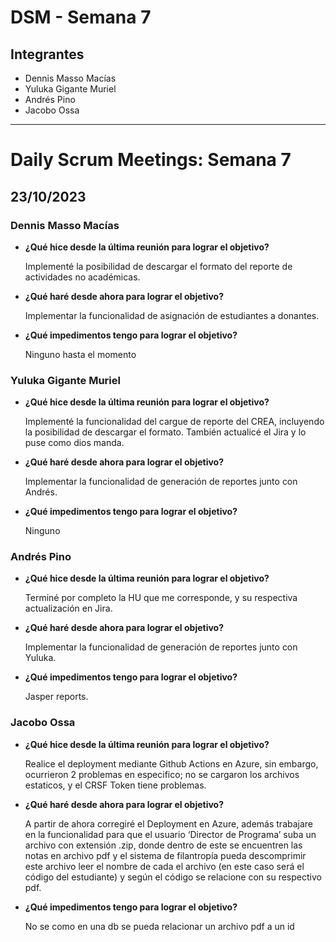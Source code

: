 # DSM - Semana 7

## Integrantes

- Dennis Masso Macías
- Yuluka Gigante Muriel
- Andrés Pino
- Jacobo Ossa

---

# Daily Scrum Meetings: Semana 7

## 23/10/2023

### Dennis Masso Macías

- **¿Qué hice desde la última reunión para lograr el objetivo?**
    
    Implementé la posibilidad de descargar el formato del reporte de actividades no académicas.
    
- **¿Qué haré desde ahora para lograr el objetivo?**
    
    Implementar la funcionalidad de asignación de estudiantes a donantes.
    
- **¿Qué impedimentos tengo para lograr el objetivo?**
    
    Ninguno hasta el momento
    

### Yuluka Gigante Muriel

- **¿Qué hice desde la última reunión para lograr el objetivo?**
    
    Implementé la funcionalidad del cargue de reporte del CREA, incluyendo la posibilidad de descargar el formato. También actualicé el Jira y lo puse como dios manda.
    
- **¿Qué haré desde ahora para lograr el objetivo?**
    
    Implementar la funcionalidad de generación de reportes junto con Andrés.
    
- **¿Qué impedimentos tengo para lograr el objetivo?**
    
    Ninguno
    

### Andrés Pino

- **¿Qué hice desde la última reunión para lograr el objetivo?**
    
    Terminé por completo la HU que me corresponde, y su respectiva actualización en Jira.
    
- **¿Qué haré desde ahora para lograr el objetivo?**
    
    Implementar la funcionalidad de generación de reportes junto con Yuluka.
    
- **¿Qué impedimentos tengo para lograr el objetivo?**
    
    Jasper reports.
    

### Jacobo Ossa

- **¿Qué hice desde la última reunión para lograr el objetivo?**
    
    Realice el deployment mediante Github Actions en Azure, sin embargo, ocurrieron 2 problemas en especifico; no se cargaron los archivos estaticos, y el CRSF Token tiene problemas.
    
- **¿Qué haré desde ahora para lograr el objetivo?**
    
    A partir de ahora corregiré el Deployment en Azure, además trabajare en la funcionalidad para que el usuario ‘Director de Programa’ suba un archivo con extensión .zip, donde dentro de este se encuentren las notas en archivo pdf y el sistema de filantropía pueda descomprimir este archivo leer el nombre de cada el archivo (en este caso será el código del estudiante) y según el código se relacione con su respectivo pdf.
    
- **¿Qué impedimentos tengo para lograr el objetivo?**
    
    No se como en una db se pueda relacionar un archivo pdf a un id